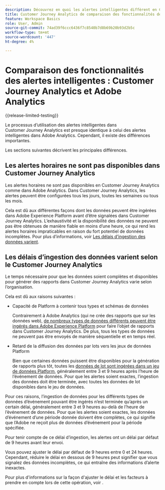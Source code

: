 ```yaml
---
description: Découvrez en quoi les alertes intelligentes diffèrent en Customer Journey Analytics par rapport à Adobe Analytics
title: Customer Journey Analytics de comparaison des fonctionnalités des alertes intelligentes et Adobe Analytics
feature: Workspace Basics
role: User, Admin
source-git-commit: 74ad39f6ccc6436f7c8540b7d8b69b20b93d2b5c
workflow-type: tm+mt
source-wordcount: '447'
ht-degree: 4%

---
```


# Comparaison des fonctionnalités des alertes intelligentes : Customer Journey Analytics et Adobe Analytics

{{release-limited-testing}}

Le processus d’utilisation des alertes intelligentes dans Customer Journey Analytics est presque identique à celui des alertes intelligentes dans Adobe Analytics. Cependant, il existe des différences importantes.

Les sections suivantes décrivent les principales différences.

## Les alertes horaires ne sont pas disponibles dans Customer Journey Analytics

Les alertes horaires ne sont pas disponibles en Customer Journey Analytics comme dans Adobe Analytics. Dans Customer Journey Analytics, les alertes peuvent être configurées tous les jours, toutes les semaines ou tous les mois.

Cela est dû aux différentes façons dont les données peuvent être ingérées dans Adobe Experience Platform avant d’être signalées dans Customer Journey Analytics. L’exhaustivité et la disponibilité des données ne peuvent pas être obtenues de manière fiable en moins d’une heure, ce qui rend les alertes horaires impraticables en raison du fort potentiel de données incomplètes. Pour plus d’informations, voir [Les délais d’ingestion des données varient](#data-ingestion-times-vary-in-customer-journey-analytics).

## Les délais d’ingestion des données varient selon le Customer Journey Analytics

Le temps nécessaire pour que les données soient complètes et disponibles pour générer des rapports dans Customer Journey Analytics varie selon l’organisation.

Cela est dû aux raisons suivantes :

* Capacité de Platform à contenir tous types et schémas de données

  Contrairement à Adobe Analytics (qui ne crée des rapports que sur les données web), [de nombreux types de données différents peuvent être ingérés dans Adobe Experience Platform](/help/data-ingestion/data-ingestion.md) pour faire l’objet de rapports dans Customer Journey Analytics. De plus, tous les types de données ne peuvent pas être envoyés de manière séquentielle et en temps réel.

* Retard de la diffusion des données par lots vers les jeux de données Platform

  Bien que certaines données puissent être disponibles pour la génération de rapports plus tôt, toutes les [données de lot sont ingérées dans un jeu de données Platform](/help/data-ingestion/data-ingestion.md#ingest-and-use-batch-data.), généralement entre 3 et 9 heures après l’heure de l’événement de données. Pour que les alertes soient exactes, l’ingestion des données doit être terminée, avec toutes les données de lot disponibles dans le jeu de données. <!--3 to 9 hours is a sweet spot, what we are suggesting.  -->

Pour ces raisons, l’ingestion de données pour les différents types de données d’événement pouvant être ingérés n’est terminée qu’après un certain délai, généralement entre 3 et 9 heures au-delà de l’heure de l’événement de données. Pour que les alertes soient exactes, les données d’événement d’une période donnée doivent être complètes, ce qui signifie que l’Adobe ne reçoit plus de données d’événement pour la période spécifiée.

Pour tenir compte de ce délai d’ingestion, les alertes ont un délai par défaut de 9 heures avant leur envoi.

Vous pouvez ajuster le délai par défaut de 9 heures entre 0 et 24 heures. Cependant, réduire le délai en dessous de 9 heures peut signifier que vous signalez des données incomplètes, ce qui entraîne des informations d’alerte inexactes.

Pour plus d&#39;informations sur la façon d&#39;ajuster le délai et les facteurs à prendre en compte lors de cette opération, voir <!--add link -->.

<!-- Starting with "However," the rest of this information should probably go into the actual documentation where we document the option to adjust the delay. -->





